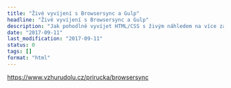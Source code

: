 ```yaml
---
title: "Živé vyvíjení s Browsersync a Gulp"
headline: "Živé vyvíjení s Browsersync a Gulp"
description: "Jak pohodlně vyvíjet HTML/CSS s živým náhledem na více zařízeních zároveň."
date: "2017-09-11"
last_modification: "2017-09-11"
status: 0
tags: []
format: "html"
---
```


https://www.vzhurudolu.cz/prirucka/browsersync